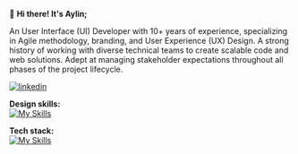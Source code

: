 👋 <strong>Hi there! It's Aylin;</strong>

An User Interface (UI) Developer with 10+ years of experience, specializing in Agile methodology, branding, and User Experience (UX) Design. A strong history of working with diverse technical teams to create scalable code and web solutions. Adept at managing stakeholder expectations throughout all phases of the project lifecycle.

<a href="https://www.linkedin.com/in/aylinulaba/" target="_blank">![linkedin](https://user-images.githubusercontent.com/81568176/220516359-d509f641-18dc-41d0-8a58-bb971d46c1f4.svg)
</a>

<strong>Design skills:</strong><br>
[![My Skills](https://skillicons.dev/icons?i=ai,ps,xd,figma,ae,blender,svg,unity)](https://skillicons.dev)

<strong>Tech stack:</strong><br>
[![My Skills](https://skillicons.dev/icons?i=html,css,bootstrap,sass,tailwind,nodejs,react,nextjs,js,jquery,gatsby,firebase,powershell,git,github,docker,mysql,postgres,netlify,php,wordpress,vscode,visualstudio)](https://skillicons.dev)

